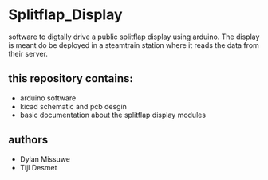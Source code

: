 # Splitflap_Display
software to digtally drive a public splitflap display using arduino. The display is meant do be deployed in a steamtrain station where it reads the data from their server.

## this repository contains:
* arduino software
* kicad schematic and pcb desgin
* basic documentation about the splitflap display modules

## authors
* Dylan Missuwe
* Tijl Desmet
